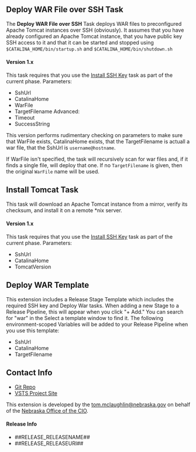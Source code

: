## Deploy WAR File over SSH Task
The **Deploy WAR File over SSH** Task deploys WAR files to preconfigured Apache Tomcat instances over SSH (obviously).  It assumes that you have already configured an Apache Tomcat instance, that you have public key SSH access to it  and that it can be started and stopped using  `$CATALINA_HOME/bin/startup.sh` and `$CATALINA_HOME/bin/shutdown.sh`

#### Version 1.x
This task requires that you use the [Install SSH Key](https://docs.microsoft.com/en-us/vsts/pipelines/tasks/utility/install-ssh-key?view=vsts) task as part of the current phase.
Parameters:
* SshUrl
* CatalinaHome
* WarFile
* TargetFilename
Advanced:
* Timeout
* SuccessString 

This version performs rudimentary checking on parameters to make sure that WarFile exists, CatalinaHome exists, that the TargetFilename is actuall a war file, that the SshUrl is `username@hostname`.  

If WarFile isn't specified, the task will recursively scan for war files and, if it finds a single file, will deploy that one.  If no `TargetFilename` is given, then the original `WarFile` name will be used.

## Install Tomcat Task
This task will download an Apache Tomcat instance from a mirror, verify its checksum, and install it on a remote *nix server.

#### Version 1.x
This task requires that you use the [Install SSH Key](https://docs.microsoft.com/en-us/vsts/pipelines/tasks/utility/install-ssh-key?view=vsts) task as part of the current phase.
Parameters:
* SshUrl
* CatalinaHome
* TomcatVersion 

## Deploy WAR Template
This extension includes a Release Stage Template which includes the required SSH key and Deploy War tasks.  When adding a new Stage to a Release Pipeline, this will appear when you click "+ Add."  You can search for "war" in the Select a template window to find it.  The following environment-scoped Variables will be added to your Release Pipeline when you use this template:
* SshUrl
* CatalinaHome
* TargetFilename

## Contact Info
* [Git Repo](https://neocio.visualstudio.com/ocio-vsts-extensions/_git/ocio-tomcat-vsts-extension)
* [VSTS Project Site](https://neocio.visualstudio.com/ocio-vsts-extensions)

This extension is developed by the tom.mclaughlin@nebraska.gov on behalf of the [Nebraska Office of the CIO](http://www.cio.nebraska.gov).

#### Release Info
* ##RELEASE_RELEASENAME##
* ##RELEASE_RELEASEURI##
